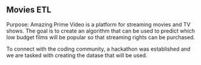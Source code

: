Movies ETL
----------

Purpose: Amazing Prime Video is a platform for streaming movies and TV shows. The goal
is to create an algorithm that can be used to predict which low budget films will be 
popular so that streaming rights can be purchased. 

To connect with the coding community, a hackathon was established and we are tasked with
creating the datase that will be used. 